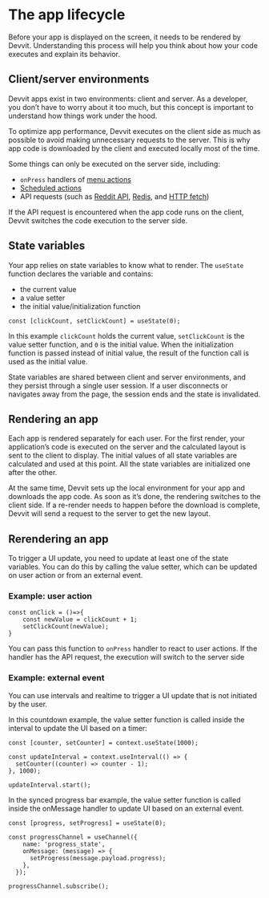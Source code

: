 # The app lifecycle

Before your app is displayed on the screen, it needs to be rendered by Devvit. Understanding this process will help you think about how your code executes and explain its behavior.

## Client/server environments

Devvit apps exist in two environments: client and server. As a developer, you don’t have to worry about it too much, but this concept is important to understand how things work under the hood.

To optimize app performance, Devvit executes on the client side as much as possible to avoid making unnecessary requests to the server. This is why app code is downloaded by the client and executed locally most of the time.

Some things can only be executed on the server side, including:

- `onPress` handlers of [menu actions](./capabilities/menu-actions.md)
- [Scheduled actions](./capabilities/scheduler.md)
- API requests (such as [Reddit API](./api/redditapi/classes/RedditAPIClient.RedditAPIClient.md), [Redis](./capabilities/redis.md), and [HTTP fetch](./capabilities/http-fetch.md))

If the API request is encountered when the app code runs on the client, Devvit switches the code execution to the server side.

## State variables

Your app relies on state variables to know what to render. The `useState` function declares the variable and contains:

- the current value
- a value setter
- the initial value/initialization function

`const [clickCount, setClickCount] = useState(0);`

In this example `clickCount` holds the current value, `setClickCount` is the value setter function, and `0` is the initial value. When the initialization function is passed instead of initial value, the result of the function call is used as the initial value.

State variables are shared between client and server environments, and they persist through a single user session. If a user disconnects or navigates away from the page, the session ends and the state is invalidated.

## Rendering an app

Each app is rendered separately for each user. For the first render, your application’s code is executed on the server and the calculated layout is sent to the client to display. The initial values of all state variables are calculated and used at this point. All the state variables are initialized one after the other.

At the same time, Devvit sets up the local environment for your app and downloads the app code. As soon as it’s done, the rendering switches to the client side. If a re-render needs to happen before the download is complete, Devvit will send a request to the server to get the new layout.

## Rerendering an app

To trigger a UI update, you need to update at least one of the state variables. You can do this by calling the value setter, which can be updated on user action or from an external event.

### Example: user action

```
const onClick = ()=>{
    const newValue = clickCount + 1;
    setClickCount(newValue);
}
```

You can pass this function to `onPress` handler to react to user actions. If the handler has the API request, the execution will switch to the server side

### Example: external event

You can use intervals and realtime to trigger a UI update that is not initiated by the user.

In this countdown example, the value setter function is called inside the interval to update the UI based on a timer:

```
const [counter, setCounter] = context.useState(1000);

const updateInterval = context.useInterval(() => {
  setCounter((counter) => counter - 1);
}, 1000);

updateInterval.start();
```

In the synced progress bar example, the value setter function is called inside the onMessage handler to update UI based on an external event.

```
const [progress, setProgress] = useState(0);

const progressChannel = useChannel({
    name: 'progress_state',
    onMessage: (message) => {
      setProgress(message.payload.progress);
    },
  });

progressChannel.subscribe();
```
